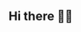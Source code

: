 ## Hi there 👋🏻

<!--
**stoddart/stoddart** is a ✨ _special_ ✨ repository because its `README.md` (this file) appears on your GitHub profile.

Here are some ideas to get you started:

- 👋🏻 Hi! I'm Daniel!
- 👀 I'm interested in full stack web development, cloud technologies, and security.
- 🔭 I’m currently working on <a href="https://www.theodinproject.com/">The Odin Project</a>.
- 🌱 I’m currently learning JavaScript and Node.
- 👯 I’m looking to collaborate on interesting projects.
- 📫 How to reach me: stoddart@gmail.com 
-->

